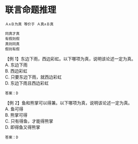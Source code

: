 # 联言命题推理

```
Ａ∧Ｂ为真 等价于 Ａ真∧Ｂ真

同真才真
有假则假
真则同真
假则有假
```

【例 1】东边下雨，西边彩虹。以下哪项为真，说明该论述一定为真。  
A. 东边下雨  
B. 西边彩虹  
C. 只要东边下雨，就西边彩虹  
D. 东边下雨且西边彩虹

```
答案：D
```

【例 2】鱼和熊掌可以得兼。以下哪项为真，说明该论述一定为真。  
A. 鱼可得  
B. 熊掌可得  
C. 只有得鱼，才能得熊掌  
D. 即得鱼又得熊掌

```
答案：D
```
